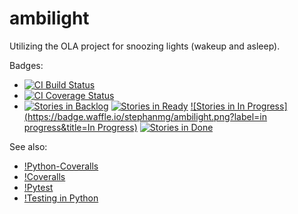 ambilight
===================
Utilizing the OLA project for snoozing lights (wakeup and asleep).

Badges:
* [![CI Build Status](https://travis-ci.org/stephanmg/ambilight.svg?branch=devel)](https://travis-ci.org/stephanmg/ambilight)
* [![CI Coverage Status](https://coveralls.io/repos/stephanmg/ambilight/badge.png)](https://coveralls.io/r/stephanmg/ambilight)
* [![Stories in Backlog](https://badge.waffle.io/stephanmg/ambilight.png?label=backlog&title=Backlog)](http://waffle.io/stephanmg/ambilight)
 [![Stories in Ready](https://badge.waffle.io/stephanmg/ambilight.png?label=ready&title=Ready)](http://waffle.io/stephanmg/ambilight)
 [![Stories in In Progress](https://badge.waffle.io/stephanmg/ambilight.png?label=in progress&title=In Progress)](http://waffle.io/stephanmg/ambilight)
 [![Stories in Done](https://badge.waffle.io/stephanmg/ambilight.png?label=done&title=Done)](http://waffle.io/stephanmg/ambilight)

See also:
* [!Python-Coveralls](https://pypi.python.org/pypi/python-coveralls/)
* [!Coveralls](https://pypi.python.org/pypi/coveralls)
* [!Pytest](http://pytest.org/latest/)
* [!Testing in Python](http://docs.python-guide.org/en/latest/writing/tests/)
